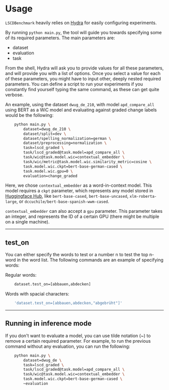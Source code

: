 # Usage

`LSCDBenchmark` heavily relies on [Hydra](https://hydra.cc/) for easily configuring experiments.

By running `python main.py`, the tool will guide you towards specifying some of its required parameters. The main parameters are:

- dataset
- evaluation
- task

From the shell, Hydra will ask you to provide values for all these parameters, and will provide you with a list of options. Once you select a value for each of these parameters, you might have to input other, deeply nested required parameters. You can define a script to run your experiments if you constantly find yourself typing the same command, as these can get quite verbose.

An example, using the dataset `dwug_de_210`, with model `apd_compare_all` using BERT as a WiC model and evaluating against graded change labels would be the following:

```sh
    python main.py \
        dataset=dwug_de_210 \
        dataset/split=dev \
        dataset/spelling_normalization=german \
        dataset/preprocessing=normalization \
        task=lscd_graded \
        task/lscd_graded@task.model=apd_compare_all \
        task/wic@task.model.wic=contextual_embedder \
        task/wic/metric@task.model.wic.similarity_metric=cosine \
        task.model.wic.ckpt=bert-base-german-cased \
        task.model.wic.gpu=0 \
        evaluation=change_graded
```

Here, we chose `contextual_embedder` as a word-in-context model. This model requires a `ckpt` parameter, which represents any model stored in [Huggingface Hub](https://huggingface.co/models), like `bert-base-cased`, `bert-base-uncased`, `xlm-roberta-large`, or `dccuchile/bert-base-spanish-wwm-cased`.

`contextual_embedder` can also accept a `gpu` parameter. This parameter takes an integer, and represents the ID of a certain GPU (there might be multiple on a single machine).

---

## test_on

You can either specify the words to test or a number n to test the top n-word in the word list. The following commands are an example of specifying words:

Regular words:

```sh
    dataset.test_on=[abbauen,abdecken]
```

Words with spacial characters:

```sh
    'dataset.test_on=[abbauen,abdecken,"abgebrüht"]'
```

---

## Running in inference mode

If you don't want to evaluate a model, you can use tilde notation (~) to remove a certain required parameter. For example, to run the previous command without any evaluation, you can run the following:

```sh
    python main.py \
        dataset=dwug_de \
        task=lscd_graded \
        task/lscd_graded@task.model=apd_compare_all \
        task/wic@task.model.wic=contextual_embedder \
        task.model.wic.ckpt=bert-base-german-cased \
        ~evaluation
```
